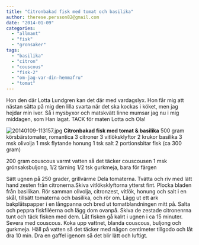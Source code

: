 ```yaml
---
title: "Citronbakad fisk med tomat och basilika"
author: therese.persson82@gmail.com
date: "2014-01-09"
categories: 
  - "allmant"
  - "fisk"
  - "gronsaker"
tags: 
  - "basilika"
  - "citron"
  - "couscous"
  - "fisk-2"
  - "om-jag-var-din-hemmafru"
  - "tomat"
---
```


Hon den där Lotta Lundgren kan det där med vardagslyx. Hon får mig att nästan sätta på mig den lilla svarta när det ska kockas i köket, men jag hejdar min iver. Så i mysbyxor och matskvätt linne mumsar jag nu i mig middagen, som Han lagat. TACK för maten Lotta och Ola!  
  
![20140109-113157.jpg](/static/img/20140109-113157.jpg)
**Citronbakad fisk med tomat & basilika** 500 gram körsbärstomater, romantica 3 citroner 3 vitlöksklyftor 2 krukor basilika 3 msk olivolja 1 msk flytande honung 1 tsk salt 2 portionsbitar fisk (ca 300 gram)

200 gram couscous varmt vatten så det täcker couscousen 1 msk grönsaksbuljong, 1/2 tärning 1/2 tsk gurkmeja, bara för färgen

Sätt ugnen på 250 grader, grillvärme Dela tomaterna. Tvätta och riv med lätt hand zesten från citronerna.Skiva vitlöksklyftorna ytterst fint. Plocka bladen från basilikan. Rör samman olivolja, citronzest, vitlök, honung och salt i en skål, tillsätt tomaterna och basilika, och rör om. Lägg ut ett ark bakplåtspapper i en långpanna och bred ut tomatblandningen mitt på. Salta och peppra fiskfiléerna och lägg dom ovanpå. Skiva de zestade citronenrna tunt och täck fisken med dem. Låt fisken gå kalrt i ugnen i ca 15 minuter. Severa med couscous. Koka upp vattnet, blanda couscous, buljong och gurkmeja. Häll på vatten så det täcker med någon centimeter tillgodo och låt dra 10 min. Dra en gaffel igenom så det blir lätt och luftigt.
